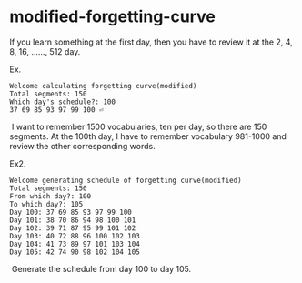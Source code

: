 # modified-forgetting-curve
If you learn something at the first day, then you have to review it at the 2, 4, 8, 16, ......, 512 day.

Ex. 

```
Welcome calculating forgetting curve(modified)
Total segments: 150
Which day's schedule?: 100
37 69 85 93 97 99 100 ⏎
```

​	I want to remember 1500 vocabularies, ten per day, so there are 150 segments. At the 100th day, I have to remember vocabulary 981-1000 and review the other corresponding words.

Ex2.

```
Welcome generating schedule of forgetting curve(modified)
Total segments: 150
From which day?: 100
To which day?: 105
Day 100: 37 69 85 93 97 99 100 
Day 101: 38 70 86 94 98 100 101 
Day 102: 39 71 87 95 99 101 102 
Day 103: 40 72 88 96 100 102 103 
Day 104: 41 73 89 97 101 103 104 
Day 105: 42 74 90 98 102 104 105 
```

​	Generate the schedule from day 100 to day 105.